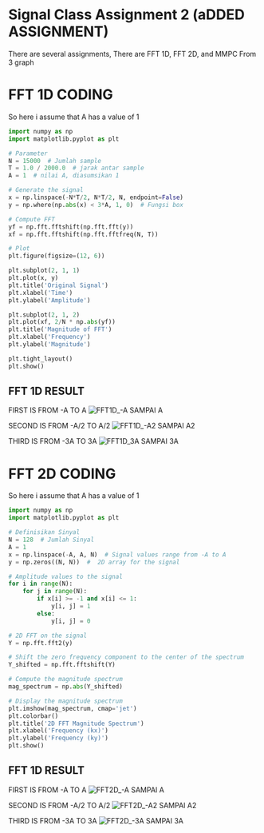 # Signal Class Assignment 2 (aDDED ASSIGNMENT)

There are several assignments, There are FFT 1D, FFT 2D, and MMPC From 3 graph 

# FFT 1D CODING
So here i assume that A has a value of 1

```python
import numpy as np
import matplotlib.pyplot as plt

# Parameter
N = 15000  # Jumlah sample 
T = 1.0 / 2000.0  # jarak antar sample
A = 1  # nilai A, diasumsikan 1

# Generate the signal
x = np.linspace(-N*T/2, N*T/2, N, endpoint=False)
y = np.where(np.abs(x) < 3*A, 1, 0)  # Fungsi box

# Compute FFT
yf = np.fft.fftshift(np.fft.fft(y))
xf = np.fft.fftshift(np.fft.fftfreq(N, T))

# Plot
plt.figure(figsize=(12, 6))

plt.subplot(2, 1, 1)
plt.plot(x, y)
plt.title('Original Signal')
plt.xlabel('Time')
plt.ylabel('Amplitude')

plt.subplot(2, 1, 2)
plt.plot(xf, 2/N * np.abs(yf))
plt.title('Magnitude of FFT')
plt.xlabel('Frequency')
plt.ylabel('Magnitude')

plt.tight_layout()
plt.show()

```

## FFT 1D RESULT
FIRST IS FROM -A TO A
![FFT1D_-A SAMPAI A](https://github.com/rakamusalim/Tugas-2-Sinyal/assets/113959958/b9789e28-c1a8-4892-bab9-8f128191cd27)

SECOND IS FROM -A/2 TO A/2
![FFT1D_-A2 SAMPAI A2](https://github.com/rakamusalim/Tugas-2-Sinyal/assets/113959958/6cc2e10e-2fe7-4312-9c80-784ca1454ca9)

THIRD IS FROM -3A TO 3A
![FFT1D_3A SAMPAI 3A](https://github.com/rakamusalim/Tugas-2-Sinyal/assets/113959958/186bf5ee-ec7a-494a-8302-f77fe412b5f0)

# FFT 2D CODING
So here i assume that A has a value of 1

```python
import numpy as np
import matplotlib.pyplot as plt

# Definisikan Sinyal
N = 128  # Jumlah Sinyal
A = 1
x = np.linspace(-A, A, N)  # Signal values range from -A to A
y = np.zeros((N, N))  #  2D array for the signal

# Amplitude values to the signal
for i in range(N):
    for j in range(N):
        if x[i] >= -1 and x[i] <= 1:
            y[i, j] = 1
        else:
            y[i, j] = 0

# 2D FFT on the signal
Y = np.fft.fft2(y)

# Shift the zero frequency component to the center of the spectrum
Y_shifted = np.fft.fftshift(Y)

# Compute the magnitude spectrum
mag_spectrum = np.abs(Y_shifted)

# Display the magnitude spectrum
plt.imshow(mag_spectrum, cmap='jet')
plt.colorbar()
plt.title('2D FFT Magnitude Spectrum')
plt.xlabel('Frequency (kx)')
plt.ylabel('Frequency (ky)')
plt.show()


```

## FFT 1D RESULT
FIRST IS FROM -A TO A
![FFT2D_-A SAMPAI A](https://github.com/rakamusalim/Tugas-2-Sinyal/assets/113959958/e9aeb3a8-de6b-4cf2-a5bc-20c9218eca5f)


SECOND IS FROM -A/2 TO A/2
![FFT2D_-A2 SAMPAI A2](https://github.com/rakamusalim/Tugas-2-Sinyal/assets/113959958/2414eb8b-8df9-402f-8e59-73421d38c142)


THIRD IS FROM -3A TO 3A
![FFT2D_-3A SAMPAI 3A](https://github.com/rakamusalim/Tugas-2-Sinyal/assets/113959958/45971b7e-fdd7-4682-abfb-520836b12f7a)







